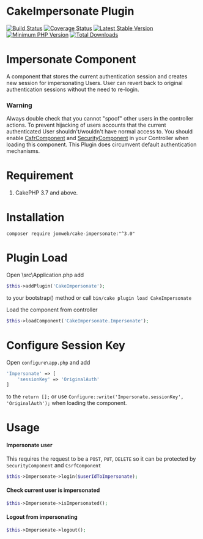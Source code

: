 # CakeImpersonate Plugin
[![Build Status](https://travis-ci.org/jomweb/CakeImpersonate.svg?branch=master)](https://travis-ci.org/jomweb/CakeImpersonate)
[![Coverage Status](https://codecov.io/gh/jomweb/CakeImpersonate/branch/master/graph/badge.svg)](https://codecov.io/gh/jomweb/CakeImpersonate)
[![Latest Stable Version](https://poser.pugx.org/jomweb/cake-impersonate/v/stable.svg)](https://packagist.org/packages/jomweb/cake-impersonate)
[![Minimum PHP Version](http://img.shields.io/badge/php-%3E%3D%205.6-8892BF.svg)](https://php.net/)
[![Total Downloads](https://poser.pugx.org/jomweb/cake-impersonate/d/total.svg)](https://packagist.org/packages/jomweb/cake-impersonate)

# Impersonate Component
A component that stores the current authentication session and creates new session for impersonating Users. User can revert back to original authentication sessions without the need to re-login.

### Warning
Always double check that you cannot "spoof" other users in the controller actions. To prevent hijacking of users accounts that the current authenticated User shouldn't/wouldn't have normal access to. You should enable [CsfrComponent](https://book.cakephp.org/3.0/en/controllers/components/csrf.html) and [SecurityComponent](https://book.cakephp.org/3.0/en/controllers/components/security.html) in your Controller when loading this component. This Plugin does circumvent default authentication mechanisms.

# Requirement
1. CakePHP 3.7 and above.

# Installation
`
composer require jomweb/cake-impersonate:"^3.0"
`

# Plugin Load
Open \src\Application.php add
```php
$this->addPlugin('CakeImpersonate');
```
to your bootstrap() method or call `bin/cake plugin load CakeImpersonate`

Load the component from controller
```php
$this->loadComponent('CakeImpersonate.Impersonate'); 
```

# Configure Session Key
Open `configure\app.php` and add
```php
'Impersonate' => [
    'sessionKey' => 'OriginalAuth'
]

```
to the `return [];` or use `Configure::write('Impersonate.sessionKey', 'OriginalAuth');` when loading the component.

# Usage
#### Impersonate user
This requires the request to be a `POST`, `PUT`, `DELETE` so it can be protected by `SecurityComponent` and `CsrfComponent`
```php
$this->Impersonate->login($userIdToImpersonate);
```

#### Check current user is impersonated
```php
$this->Impersonate->isImpersonated();
```

#### Logout from impersonating
```php
$this->Impersonate->logout();
```
